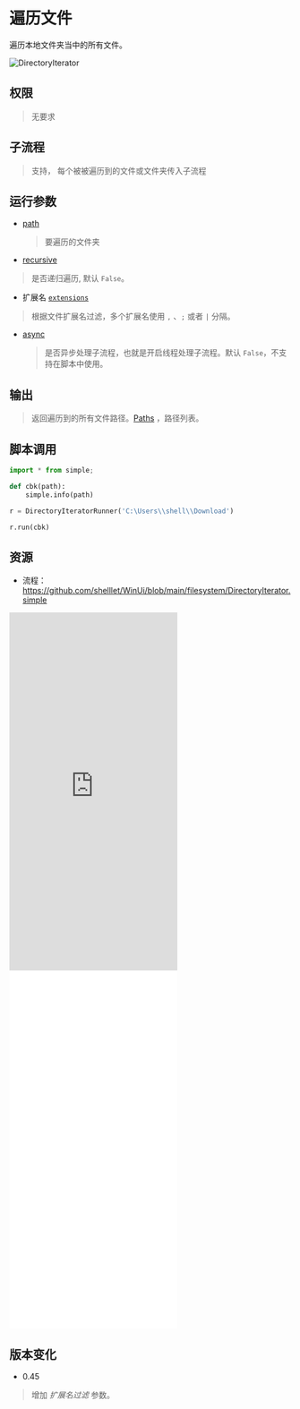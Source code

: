 # 遍历文件 
遍历本地文件夹当中的所有文件。

![DirectoryIterator](./images/07.png ':size=90%')

## 权限
> 无要求
## 子流程
> 支持， 每个被被遍历到的文件或文件夹传入子流程


## 运行参数

* [path](./types/Path.md)
  > 要遍历的文件夹
* [recursive](./types/Boolean.md)
 > 是否递归遍历, 默认 `False`。

 * 扩展名 [`extensions`](./types/String.md)
> 根据文件扩展名过滤，多个扩展名使用 `,` 、`;` 或者 `|` 分隔。

* [async](./types/Boolean.md)
  > 是否异步处理子流程，也就是开启线程处理子流程。默认 `False`，不支持在脚本中使用。

## 输出

> 返回遍历到的所有文件路径。[Paths](./types/Path.md) ，路径列表。   


## 脚本调用

```python
import * from simple;

def cbk(path):
    simple.info(path)

r = DirectoryIteratorRunner('C:\Users\\shell\\Download')

r.run(cbk)
```

## 资源

* 流程：https://github.com/shelllet/WinUi/blob/main/filesystem/DirectoryIterator.simple

<iframe type="text/html" height="640px" src="https://www.youtube.com/embed/wyNKOzko77Q" frameborder="0"></iframe>

<iframe src="//player.bilibili.com/player.html?bvid=BV1ym4y1p725&page=1&autoplay=0" height='640px' scrolling="no" frameborder="no" framespacing="0" allowfullscreen="true"></iframe>



## 版本变化

* 0.45
> 增加 *扩展名过滤* 参数。
